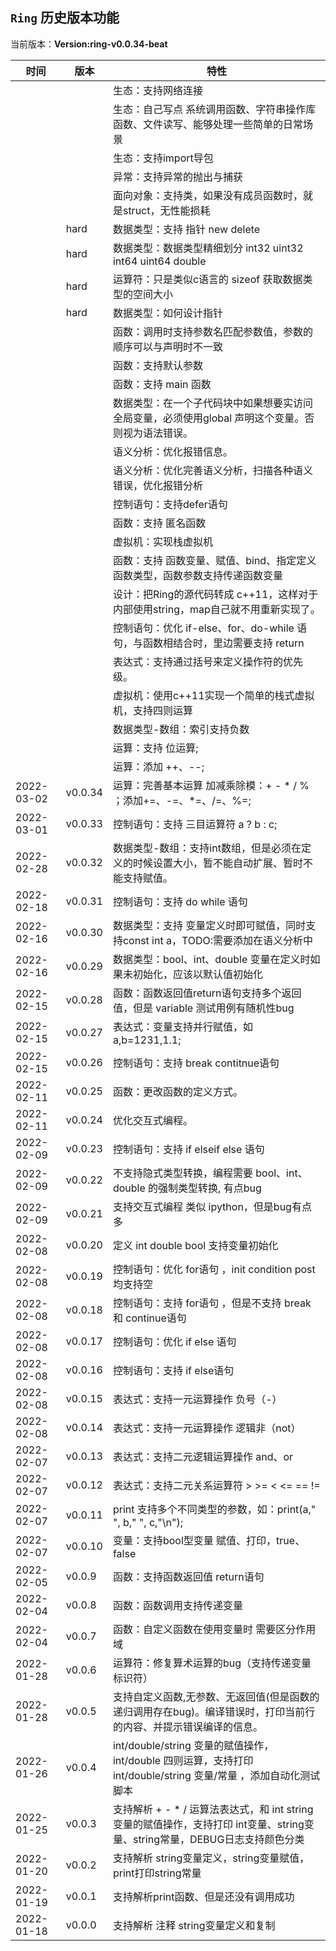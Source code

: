 
## ```Ring``` 历史版本功能

当前版本：**Version:ring-v0.0.34-beat**

| 时间       | 版本    | 特性                                                                                                                         |
| ---------- | ------- | ---------------------------------------------------------------------------------------------------------------------------- |
|            |         | 生态：支持网络连接                                                                                                           |
|            |         | 生态：自己写点 系统调用函数、字符串操作库函数、文件读写、能够处理一些简单的日常场景                                          |
|            |         | 生态：支持import导包                                                                                                         |
|            |         | 异常：支持异常的抛出与捕获                                                                                                   |
|            |         | 面向对象：支持类，如果没有成员函数时，就是struct，无性能损耗                                                                 |
|            | hard    | 数据类型：支持 指针 new delete                                                                                               |
|            | hard    | 数据类型：数据类型精细划分 int32 uint32 int64 uint64 double                                                                  |
|            | hard    | 运算符：只是类似c语言的 sizeof 获取数据类型的空间大小                                                                        |
|            | hard    | 数据类型：如何设计指针                                                                                                       |
|            |         | 函数：调用时支持参数名匹配参数值，参数的顺序可以与声明时不一致                                                               |
|            |         | 函数：支持默认参数                                                                                                           |
|            |         | 函数：支持 main 函数                                                                                                         |
|            |         | 数据类型：在一个子代码块中如果想要实访问全局变量，必须使用global 声明这个变量。否则视为语法错误。                            |
|            |         | 语义分析：优化报错信息。                                                                                                     |
|            |         | 语义分析：优化完善语义分析，扫描各种语义错误，优化报错分析                                                                   |
|            |         | 控制语句：支持defer语句                                                                                                      |
|            |         | 函数：支持 匿名函数                                                                                                          |
|            |         | 虚拟机：实现栈虚拟机                                                                                                         |
|            |         | 函数：支持 函数变量、赋值、bind、指定定义函数类型，函数参数支持传递函数变量                                                  |
|            |         | 设计：把Ring的源代码转成 c++11，这样对于内部使用string，map自己就不用重新实现了。                                            |
|            |         | 控制语句：优化 if-else、for、do-while 语句，与函数相结合时，里边需要支持 return                                              |
|            |         | 表达式：支持通过括号来定义操作符的优先级。                                                                                   |
|            |         | 虚拟机：使用c++11实现一个简单的栈式虚拟机，支持四则运算                                                                      |
|            |         | 数据类型-数组：索引支持负数                                                                                                  |
|            |         | 运算：支持 位运算;                                                                                                           |
|            |         | 运算：添加 ++、--;                                                                                                           |
| 2022-03-02 | v0.0.34 | 运算：完善基本运算 加减乘除模：+ - * / % ；添加+=、-=、*=、/=、%=;                                                           |
| 2022-03-01 | v0.0.33 | 控制语句：支持 三目运算符 a ? b : c;                                                                                         |
| 2022-02-28 | v0.0.32 | 数据类型-数组：支持int数组，但是必须在定义的时候设置大小，暂不能自动扩展、暂时不能支持赋值。                                 |
| 2022-02-18 | v0.0.31 | 控制语句：支持 do while 语句                                                                                                 |
| 2022-02-16 | v0.0.30 | 数据类型：支持 变量定义时即可赋值，同时支持const int a，TODO:需要添加在语义分析中                                            |
| 2022-02-16 | v0.0.29 | 数据类型：bool、int、double 变量在定义时如果未初始化，应该以默认值初始化                                                     |
| 2022-02-15 | v0.0.28 | 函数：函数返回值return语句支持多个返回值，但是 variable 测试用例有随机性bug                                                  |
| 2022-02-15 | v0.0.27 | 表达式：变量支持并行赋值，如 a,b=1231,1.1;                                                                                   |
| 2022-02-15 | v0.0.26 | 控制语句：支持 break contitnue语句                                                                                           |
| 2022-02-11 | v0.0.25 | 函数：更改函数的定义方式。                                                                                                   |
| 2022-02-11 | v0.0.24 | 优化交互式编程。                                                                                                             |
| 2022-02-09 | v0.0.23 | 控制语句：支持 if elseif else 语句                                                                                           |
| 2022-02-09 | v0.0.22 | 不支持隐式类型转换，编程需要 bool、int、double 的强制类型转换, 有点bug                                                       |
| 2022-02-09 | v0.0.21 | 支持交互式编程 类似 ipython，但是bug有点多                                                                                   |
| 2022-02-08 | v0.0.20 | 定义 int double bool 支持变量初始化                                                                                          |
| 2022-02-08 | v0.0.19 | 控制语句：优化 for语句 ，init condition post 均支持空                                                                        |
| 2022-02-08 | v0.0.18 | 控制语句：支持 for语句 ，但是不支持 break 和 continue语句                                                                    |
| 2022-02-08 | v0.0.17 | 控制语句：优化 if else 语句                                                                                                  |
| 2022-02-08 | v0.0.16 | 控制语句：支持 if else语句                                                                                                   |
| 2022-02-08 | v0.0.15 | 表达式：支持一元运算操作 负号（-）                                                                                           |
| 2022-02-08 | v0.0.14 | 表达式：支持一元运算操作 逻辑非（not）                                                                                       |
| 2022-02-07 | v0.0.13 | 表达式：支持二元逻辑运算操作 and、or                                                                                         |
| 2022-02-07 | v0.0.12 | 表达式：支持二元关系运算符 > >= < <= == !=                                                                                   |
| 2022-02-07 | v0.0.11 | print 支持多个不同类型的参数，如：print(a," ", b," ", c,"\n");                                                               |
| 2022-02-07 | v0.0.10 | 变量：支持bool型变量 赋值、打印，true、false                                                                                 |
| 2022-02-05 | v0.0.9  | 函数：支持函数返回值 return语句                                                                                              |
| 2022-02-04 | v0.0.8  | 函数：函数调用支持传递变量                                                                                                   |
| 2022-02-04 | v0.0.7  | 函数：自定义函数在使用变量时 需要区分作用域                                                                                  |
| 2022-01-28 | v0.0.6  | 运算符：修复算术运算的bug（支持传递变量标识符）                                                                              |
| 2022-01-28 | v0.0.5  | 支持自定义函数,无参数、无返回值(但是函数的递归调用存在bug)。编译错误时，打印当前行的内容、并提示错误编译的信息。             |
| 2022-01-26 | v0.0.4  | int/double/string 变量的赋值操作，int/double 四则运算，支持打印 int/double/string 变量/常量 ，添加自动化测试脚本             |
| 2022-01-25 | v0.0.3  | 支持解析 + - * / 运算法表达式，和 int string 变量的赋值操作，支持打印 int变量、string变量、string常量，DEBUG日志支持颜色分类 |
| 2022-01-20 | v0.0.2  | 支持解析 string变量定义，string变量赋值，print打印string常量                                                                 |
| 2022-01-19 | v0.0.1  | 支持解析print函数、但是还没有调用成功                                                                                        |
| 2022-01-18 | v0.0.0  | 支持解析 注释 string变量定义和复制                                                                                           |
